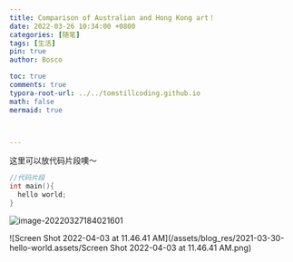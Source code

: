 ```yaml
---
title: Comparison of Australian and Hong Kong art！
date: 2022-03-26 10:34:00 +0800
categories: [随笔]
tags: [生活]
pin: true
author: Bosco

toc: true
comments: true
typora-root-url: ../../tomstillcoding.github.io
math: false
mermaid: true



---
```





这里可以放代码片段噢～
```c++
//代码片段
int main(){
  hello world;
}
```

![image-20220327184021601](/assets/blog_res/2021-03-30-hello-world.assets/image-20220327184021601.png)

![Screen Shot 2022-04-03 at 11.46.41 AM](/assets/blog_res/2021-03-30-hello-world.assets/Screen Shot 2022-04-03 at 11.46.41 AM.png)